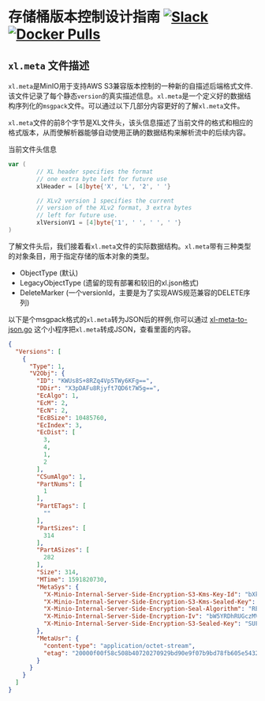 # 存储桶版本控制设计指南 [![Slack](https://slack.min.io/slack?type=svg)](https://slack.min.io) [![Docker Pulls](https://img.shields.io/docker/pulls/minio/minio.svg?maxAge=157680000)](https://hub.docker.com/r/minio/minio/)

## `xl.meta` 文件描述

`xl.meta`是MinIO用于支持AWS S3兼容版本控制的一种新的自描述后端格式文件. 该文件记录了每个静态`version`的真实描述信息。`xl.meta`是一个定义好的数据结构序列化的`msgpack`文件。可以通过以下几部分内容更好的了解`xl.meta`文件。

`xl.meta`文件的前8个字节是XL文件头，该头信息描述了当前文件的格式和相应的格式版本，从而使解析器能够自动使用正确的数据结构来解析流中的后续内容。

当前文件头信息
```go
var (
        // XL header specifies the format
        // one extra byte left for future use
        xlHeader = [4]byte{'X', 'L', '2', ' '}

        // XLv2 version 1 specifies the current
        // version of the XLv2 format, 3 extra bytes
        // left for future use.
        xlVersionV1 = [4]byte{'1', ' ', ' ', ' '}
)
```

了解文件头后，我们接着看`xl.meta`文件的实际数据结构。`xl.meta`带有三种类型的对象条目，用于指定存储的版本对象的类型。

- ObjectType (默认)
- LegacyObjectType (遗留的现有部署和较旧的xl.json格式)
- DeleteMarker (一个versionId，主要是为了实现AWS规范兼容的DELETE序列)

以下是个msgpack格式的`xl.meta`转为JSON后的样例,你可以通过 [xl-meta-to-json.go](https://github.com/minio/minio/blob/master/docs/zh_CN/bucket/versioning/xl-meta-to-json.go) 这个小程序把`xl.meta`转成JSON，查看里面的内容。
```json
{
  "Versions": [
    {
      "Type": 1,
      "V2Obj": {
        "ID": "KWUs8S+8RZq4Vp5TWy6KFg==",
        "DDir": "X3pDAFu8Rjyft7QD6t7W5g==",
        "EcAlgo": 1,
        "EcM": 2,
        "EcN": 2,
        "EcBSize": 10485760,
        "EcIndex": 3,
        "EcDist": [
          3,
          4,
          1,
          2
        ],
        "CSumAlgo": 1,
        "PartNums": [
          1
        ],
        "PartETags": [
          ""
        ],
        "PartSizes": [
          314
        ],
        "PartASizes": [
          282
        ],
        "Size": 314,
        "MTime": 1591820730,
        "MetaSys": {
          "X-Minio-Internal-Server-Side-Encryption-S3-Kms-Key-Id": "bXktbWluaW8ta2V5",
          "X-Minio-Internal-Server-Side-Encryption-S3-Kms-Sealed-Key": "ZXlKaFpXRmtJam9pUVVWVExUSTFOaTFIUTAwdFNFMUJReTFUU0VFdE1qVTJJaXdpYVhZaU9pSkJMMVZzZFVnelZYVjZSR2N6UkhGWUwycEViRmRCUFQwaUxDSnViMjVqWlNJNklpdE9lbkJXVWtseFlWSlNVa2t2UVhNaUxDSmllWFJsY3lJNklrNDBabVZsZG5WU1NWVnRLMFoyUWpBMVlYTk9aMU41YVhoU1RrNUpkMDlhTkdKa2RuaGpLMjFuVDNnMFFYbFJhbE15V0hkU1pEZzNRMk54ZUN0SFFuSWlmUT09",
          "X-Minio-Internal-Server-Side-Encryption-Seal-Algorithm": "REFSRXYyLUhNQUMtU0hBMjU2",
          "X-Minio-Internal-Server-Side-Encryption-Iv": "bW5YRDhRUGczMVhkc2pJT1V1UVlnbWJBcndIQVhpTUN1dnVBS0QwNUVpaz0=",
          "X-Minio-Internal-Server-Side-Encryption-S3-Sealed-Key": "SUFBZkFPeUo5ZHVVSEkxYXFLU0NSRkJTTnM0QkVJNk9JWU1QcFVTSXFhK2dHVThXeE9oSHJCZWwwdnRvTldUNE8zS1BtcWluR0cydmlNNFRWa0N0Mmc9PQ=="
        },
        "MetaUsr": {
          "content-type": "application/octet-stream",
          "etag": "20000f00f58c508b40720270929bd90e9f07b9bd78fb605e5432a67635fc34722e4fc53b1d5fab9ff8400eb9ded4fba2"
        }
      }
    }
  ]
}
```
